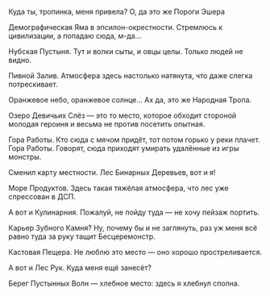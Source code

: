 Куда ты, тропинка, меня привела? О, да это же Пороги Эшера


Демографическая Яма в эпсилон-окрестности. Стремлюсь к цивилизации, а попадаю сюда, м-да...


Нубская Пустыня. Тут и волки сыты, и овцы целы. Только людей не видно.


Пивной Залив. Атмосфера здесь настолько натянута, что даже слегка потрескивает.


Оранжевое небо, оранжевое солнце... Ах да, это же Народная Тропа.


Озеро Девичьих Слёз — это то место, которое обходит стороной молодая героиня и весьма не против посетить опытная.


Гора Работы. Кто сюда с мячом придёт, тот потом горько у реки плачет.
Гора Работы. Говорят, сюда приходят умирать удалённые из игры монстры.


Сменил карту местности. Лес Бинарных Деревьев, вот и я!


Море Продуктов. Здесь такая тяжёлая атмосфера, что лес уже спрессован в ДСП.


А вот и Кулинарния. Пожалуй, не пойду туда — не хочу пейзаж портить.


Карьер Зубного Камня? Ну, почему бы и не заглянуть, раз уж меня всё равно туда за руку тащит Бесцеремонстр.


Кастовая Пещера. Не люблю это место — оно хорошо простреливается.


А вот и Лес Рук. Куда меня ещё занесёт?


Берег Пустынных Волн — хлебное место: здесь я хлебнул сполна.


